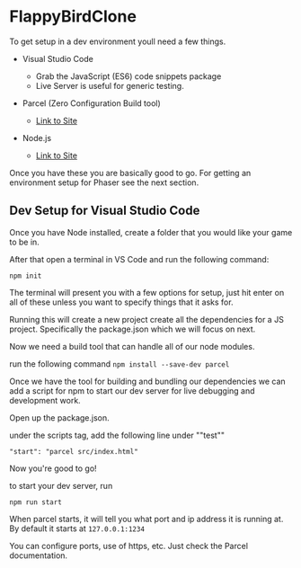 # FlappyBirdClone

To get setup in a dev environment youll need a few things. 

- Visual Studio Code
  - Grab the JavaScript (ES6) code snippets package
  - Live Server is useful for generic testing.

- Parcel (Zero Configuration Build tool)
  - [Link to Site](https://parceljs.org/)
  
- Node.js
  - [Link to Site](https://nodejs.org/en/)

Once you have these you are basically good to go. For getting an environment setup for Phaser see the next section.

## Dev Setup for Visual Studio Code


Once you have Node installed, create a folder that you would like your game to be in. 

After that open a terminal in VS Code and run the following command:

`npm init`

The terminal will present you with a few options for setup, just hit enter on all of these unless you want to specify things that it asks for. 

Running this will create a new project create all the dependencies for a JS project. Specifically the package.json which we will focus on next. 

Now we need a build tool that can handle all of our node modules. 

run the following command `npm install --save-dev parcel`

Once we have the tool for building and bundling our dependencies we can add a script for npm to start our dev server for live debugging and development work.

Open up the package.json. 

under the scripts tag, add the following line under ""test""

`"start": "parcel src/index.html"`

Now you're good to go!

to start your dev server, run 

`npm run start`

When parcel starts, it will tell you what port and ip address it is running at. By default it starts at `127.0.0.1:1234`

You can configure ports, use of https, etc. Just check the Parcel documentation.



